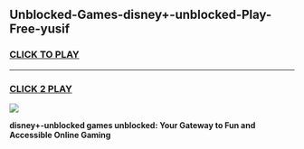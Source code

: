 
## Unblocked-Games-disney+-unblocked-Play-Free-yusif
<h3>
<a href="https://premium76.site?title=disney+-unblocked&ref=20M">CLICK TO PLAY</a></h3>
<hr>

<h3>
<a href="https://premium76.site?title=disney+-unblocked&ref=20M">CLICK 2 PLAY</a>
  
</h3>

<a href="https://premium76.site?title=disney+-unblocked&ref=19M"><img src="https://clearcache.store/games.png"></a>


**disney+-unblocked games unblocked: Your Gateway to Fun and Accessible Online Gaming**
